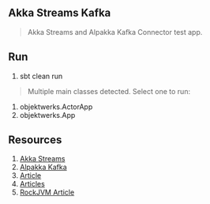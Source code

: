 Akka Streams Kafka
------------------
>Akka Streams and Alpakka Kafka Connector test app.

Run
---
1. sbt clean run
>Multiple main classes detected. Select one to run:
1. objektwerks.ActorApp
2. objektwerks.App

Resources
---------
1. [Akka Streams](https://doc.akka.io/docs/akka/current/stream/index.html)
2. [Alpakka Kafka](https://doc.akka.io/docs/alpakka-kafka/current/)
3. [Article](https://medium.com/wbaa/streaming-the-last-few-minutes-from-kafka-using-akka-streams-dfa2ecd1fdbb)
4. [Articles](https://blog.colinbreck.com/rethinking-streaming-workloads-with-akka-streams-part-iii/)
5. [RockJVM Article](https://blog.rockthejvm.com/akkastreams-to-actors-and-back/)